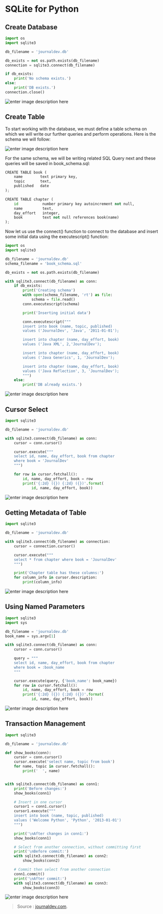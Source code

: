 # SQLite for Python

## Create Database

```python
import os
import sqlite3

db_filename = 'journaldev.db'

db_exists = not os.path.exists(db_filename)
connection = sqlite3.connect(db_filename)

if db_exists:
    print('No schema exists.')
else:
    print('DB exists.')
connection.close()
```

![enter image description here](https://cdn.journaldev.com/wp-content/uploads/2018/04/create-database.png)

## Create Table

To start working with the database, we must define a table schema on which we will write our further queries and perform operations. Here is the schema we will follow:

![enter image description here](https://cdn.journaldev.com/wp-content/uploads/2018/04/table-schema.png)

For the same schema, we will be writing related SQL Query next and these queries will be saved in book\_schema.sql:

```python
CREATE TABLE book (
    name        text primary key,
    topic       text,
    published   date
);

CREATE TABLE chapter (
    id           number primary key autoincrement not null,
    name         text,
    day_effort   integer,
    book         text not null references book(name)
);
```

Now let us use the connect\(\) function to connect to the database and insert some initial data using the executescript\(\) function:

```python
import os
import sqlite3

db_filename = 'journaldev.db'
schema_filename = 'book_schema.sql'

db_exists = not os.path.exists(db_filename)

with sqlite3.connect(db_filename) as conn:
    if db_exists:
        print('Creating schema')
        with open(schema_filename, 'rt') as file:
            schema = file.read()
        conn.executescript(schema)

        print('Inserting initial data')

        conn.executescript("""
        insert into book (name, topic, published)
        values ('JournalDev', 'Java', '2011-01-01');

        insert into chapter (name, day_effort, book)
        values ('Java XML', 2,'JournalDev');

        insert into chapter (name, day_effort, book)
        values ('Java Generics', 1, 'JournalDev');

        insert into chapter (name, day_effort, book)
        values ('Java Reflection', 3, 'JournalDev');
        """)
    else:
        print('DB already exists.')
```

![enter image description here](https://cdn.journaldev.com/wp-content/uploads/2018/04/create-schema-with-db-test.png)

## Cursor Select

```python
import sqlite3

db_filename = 'journaldev.db'

with sqlite3.connect(db_filename) as conn:
    cursor = conn.cursor()

    cursor.execute("""
    select id, name, day_effort, book from chapter
    where book = 'JournalDev'
    """)

    for row in cursor.fetchall():
        id, name, day_effort, book = row
        print('{:2d} ({}) {:2d} ({})'.format(
            id, name, day_effort, book))
```

![enter image description here](https://cdn.journaldev.com/wp-content/uploads/2018/04/fetch-data.png)

## Getting Metadata of Table

```python
import sqlite3

db_filename = 'journaldev.db'

with sqlite3.connect(db_filename) as connection:
    cursor = connection.cursor()

    cursor.execute("""
    select * from chapter where book = 'JournalDev'
    """)

    print('Chapter table has these columns:')
    for column_info in cursor.description:
        print(column_info)
```

![enter image description here](https://cdn.journaldev.com/wp-content/uploads/2018/04/table-metadata.png)

## Using Named Parameters

```python
import sqlite3
import sys

db_filename = 'journaldev.db'
book_name = sys.argv[1]

with sqlite3.connect(db_filename) as conn:
    cursor = conn.cursor()

    query = """
    select id, name, day_effort, book from chapter
    where book = :book_name
    """

    cursor.execute(query, {'book_name': book_name})
    for row in cursor.fetchall():
        id, name, day_effort, book = row
        print('{:2d} ({}) {:2d} ({})'.format(
            id, name, day_effort, book))
```

![enter image description here](https://cdn.journaldev.com/wp-content/uploads/2018/04/named-parameter.png)

## Transaction Management

```python
import sqlite3

db_filename = 'journaldev.db'

def show_books(conn):
    cursor = conn.cursor()
    cursor.execute('select name, topic from book')
    for name, topic in cursor.fetchall():
        print('  ', name)


with sqlite3.connect(db_filename) as conn1:
    print('Before changes:')
    show_books(conn1)

    # Insert in one cursor
    cursor1 = conn1.cursor()
    cursor1.execute("""
    insert into book (name, topic, published)
    values ('Welcome Python', 'Python', '2013-01-01')
    """)

    print('\nAfter changes in conn1:')
    show_books(conn1)

    # Select from another connection, without committing first
    print('\nBefore commit:')
    with sqlite3.connect(db_filename) as conn2:
        show_books(conn2)

    # Commit then select from another connection
    conn1.commit()
    print('\nAfter commit:')
    with sqlite3.connect(db_filename) as conn3:
        show_books(conn3)
```

![enter image description here](https://cdn.journaldev.com/wp-content/uploads/2018/04/transactions.png)

> Source : [journaldev.com](https://www.journaldev.com/20515/python-sqlite-tutorial).

